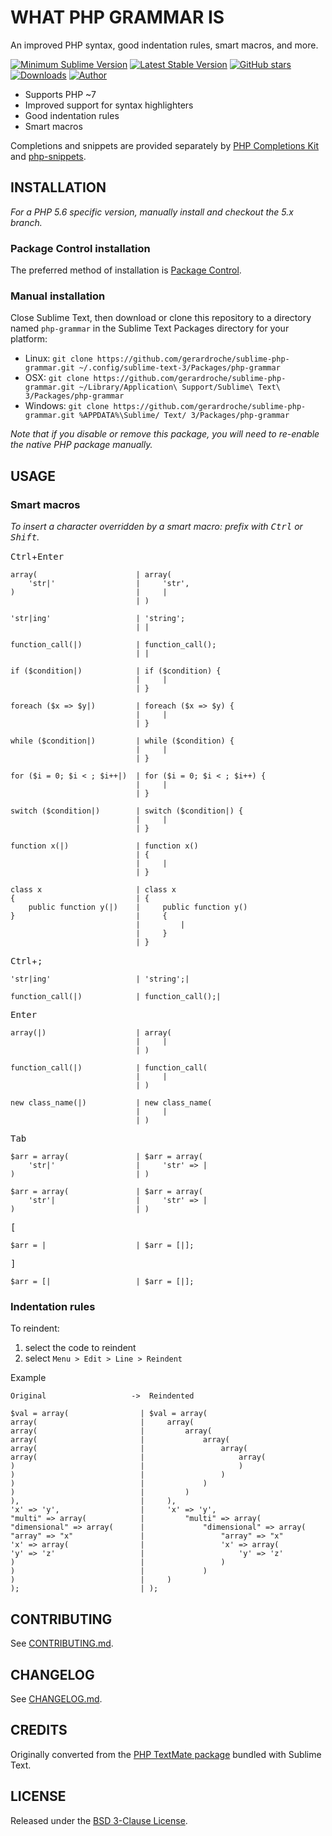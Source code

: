 # WHAT PHP GRAMMAR IS

An improved PHP syntax, good indentation rules, smart macros, and more.

[![Minimum Sublime Version](https://img.shields.io/badge/sublime-%3E%3D%203.0-brightgreen.svg?style=flat-square)](https://sublimetext.com) [![Latest Stable Version](https://img.shields.io/github/tag/gerardroche/sublime-php-grammar.svg?style=flat-square&label=stable)](https://github.com/gerardroche/sublime-php-grammar/tags) [![GitHub stars](https://img.shields.io/github/stars/gerardroche/sublime-php-grammar.svg?style=flat-square)](https://github.com/gerardroche/sublime-php-grammar/stargazers) [![Downloads](https://img.shields.io/packagecontrol/dt/php-grammar.svg?style=flat-square)](https://packagecontrol.io/packages/php-grammar) [![Author](https://img.shields.io/badge/twitter-gerardroche-blue.svg?style=flat-square)](https://twitter.com/gerardroche)

* Supports PHP ~7
* Improved support for syntax highlighters
* Good indentation rules
* Smart macros

Completions and snippets are provided separately by [PHP Completions Kit](https://packagecontrol.io/browse/authors/gerardroche) and [php-snippets](https://packagecontrol.io/browse/authors/gerardroche).

## INSTALLATION

*For a PHP 5.6 specific version, manually install and checkout the 5.x branch.*

### Package Control installation

The preferred method of installation is [Package Control](https://packagecontrol.io/browse/authors/gerardroche).

### Manual installation

Close Sublime Text, then download or clone this repository to a directory named `php-grammar` in the Sublime Text Packages directory for your platform:

* Linux: `git clone https://github.com/gerardroche/sublime-php-grammar.git ~/.config/sublime-text-3/Packages/php-grammar`
* OSX: `git clone https://github.com/gerardroche/sublime-php-grammar.git ~/Library/Application\ Support/Sublime\ Text\ 3/Packages/php-grammar`
* Windows: `git clone https://github.com/gerardroche/sublime-php-grammar.git %APPDATA%\Sublime/ Text/ 3/Packages/php-grammar`

*Note that if you disable or remove this package, you will need to re-enable the native PHP package manually.*

## USAGE

### Smart macros

*To insert a character overridden by a smart macro: prefix with <kbd>Ctrl</kbd> or <kbd>Shift</kbd>.*

<kbd>Ctrl</kbd>+<kbd>Enter</kbd>

```
array(                      | array(
    'str|'                  |     'str',
)                           |     |
                            | )
```

```
'str|ing'                   | 'string';
                            | |
```

```
function_call(|)            | function_call();
                            | |
```

```
if ($condition|)            | if ($condition) {
                            |     |
                            | }
```

```
foreach ($x => $y|)         | foreach ($x => $y) {
                            |     |
                            | }
```

```
while ($condition|)         | while ($condition) {
                            |     |
                            | }
```

```
for ($i = 0; $i < ; $i++|)  | for ($i = 0; $i < ; $i++) {
                            |     |
                            | }
```

```
switch ($condition|)        | switch ($condition|) {
                            |     |
                            | }
```

```
function x(|)               | function x()
                            | {
                            |     |
                            | }
```

```
class x                     | class x
{                           | {
    public function y(|)    |     public function y()
}                           |     {
                            |         |
                            |     }
                            | }
```

<kbd>Ctrl</kbd>+<kbd>;</kbd>

```
'str|ing'                   | 'string';|
```

```
function_call(|)            | function_call();|
```

<kbd>Enter</kbd>

```
array(|)                    | array(
                            |     |
                            | )
```

```
function_call(|)            | function_call(
                            |     |
                            | )
```

```
new class_name(|)           | new class_name(
                            |     |
                            | )
```

<kbd>Tab</kbd>

```
$arr = array(               | $arr = array(
    'str|'                  |     'str' => |
)                           | )
```

```
$arr = array(               | $arr = array(
    'str'|                  |     'str' => |
)                           | )
```

<kbd>[</kbd>

```
$arr = |                    | $arr = [|];
```

<kbd>]</kbd>

```
$arr = [|                   | $arr = [|];
```

### Indentation rules

To reindent:

1. select the code to reindent
2. select `Menu > Edit > Line > Reindent`

Example

```
Original                   ->  Reindented

$val = array(                | $val = array(
array(                       |     array(
array(                       |         array(
array(                       |             array(
array(                       |                 array(
array(                       |                     array(
)                            |                     )
)                            |                 )
)                            |             )
)                            |         )
),                           |     ),
'x' => 'y',                  |     'x' => 'y',
"multi" => array(            |         "multi" => array(
"dimensional" => array(      |             "dimensional" => array(
"array" => "x"               |                 "array" => "x"
'x' => array(                |                 'x' => array(
'y' => 'z'                   |                     'y' => 'z'
)                            |                 )
)                            |             )
)                            |     )
);                           | );
```

## CONTRIBUTING

See [CONTRIBUTING.md](CONTRIBUTING.md).

## CHANGELOG

See [CHANGELOG.md](CHANGELOG.md).

## CREDITS

Originally converted from the [PHP TextMate package](https://github.com/textmate/php.tmbundle) bundled with Sublime Text.

## LICENSE

Released under the [BSD 3-Clause License](LICENSE).
